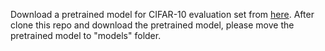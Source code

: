 Download a pretrained model for CIFAR-10 evaluation set from [here](https://drive.google.com/file/d/1_F6R_zNqj2q2GFhwPYypBE6cCFOldtDv/view?usp=sharing).
After clone this repo and download the pretrained model, please move the pretrained model to "models" folder.
